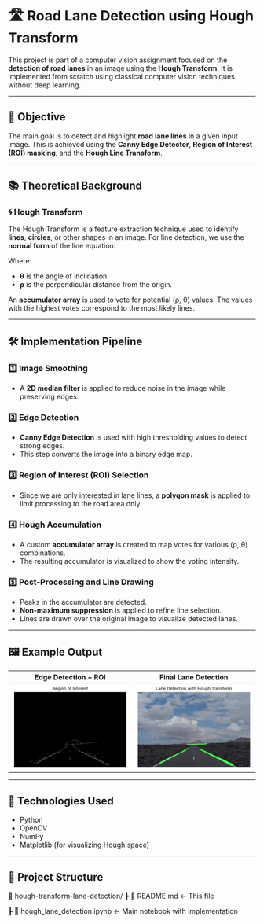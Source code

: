 # 🛣️ Road Lane Detection using Hough Transform

This project is part of a computer vision assignment focused on the **detection of road lanes** in an image using the **Hough Transform**. It is implemented from scratch using classical computer vision techniques without deep learning.

---

## 🎯 Objective

The main goal is to detect and highlight **road lane lines** in a given input image. This is achieved using the **Canny Edge Detector**, **Region of Interest (ROI) masking**, and the **Hough Line Transform**.

---

## 📚 Theoretical Background

### 🌀 Hough Transform

The Hough Transform is a feature extraction technique used to identify **lines**, **circles**, or other shapes in an image. For line detection, we use the **normal form** of the line equation:

Where:
- **θ** is the angle of inclination.
- **ρ** is the perpendicular distance from the origin.

An **accumulator array** is used to vote for potential (ρ, θ) values. The values with the highest votes correspond to the most likely lines.

---

## 🛠️ Implementation Pipeline

### 1️⃣ Image Smoothing
- A **2D median filter** is applied to reduce noise in the image while preserving edges.

### 2️⃣ Edge Detection
- **Canny Edge Detection** is used with high thresholding values to detect strong edges.
- This step converts the image into a binary edge map.

### 3️⃣ Region of Interest (ROI) Selection
- Since we are only interested in lane lines, a **polygon mask** is applied to limit processing to the road area only.

### 4️⃣ Hough Accumulation
- A custom **accumulator array** is created to map votes for various (ρ, θ) combinations.
- The resulting accumulator is visualized to show the voting intensity.

### 5️⃣ Post-Processing and Line Drawing
- Peaks in the accumulator are detected.
- **Non-maximum suppression** is applied to refine line selection.
- Lines are drawn over the original image to visualize detected lanes.

---

## 🖼️ Example Output

| Edge Detection + ROI | Final Lane Detection |
|----------------------|-----------------------|
| ![edges](example_edges.png) | ![final](example_lanes.png) |

---

## 🧪 Technologies Used

- Python
- OpenCV
- NumPy
- Matplotlib (for visualizing Hough space)

---

## 📁 Project Structure
📁 hough-transform-lane-detection/
┣ 📄 README.md ← This file

┣ 📓 hough_lane_detection.ipynb ← Main notebook with implementation


